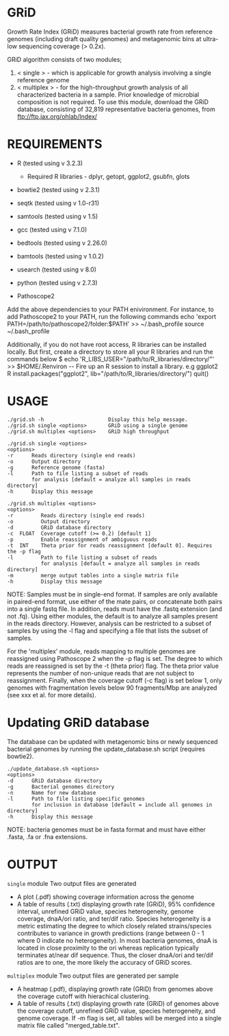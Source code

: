 # GRiD
Growth Rate Index (GRiD) measures bacterial growth rate from reference genomes (including draft quality genomes) and metagenomic bins at ultra-low sequencing coverage (> 0.2x). 

GRiD algorithm consists of two modules;

1. < single > - which is applicable for growth analysis involving a single reference genome
2. < multiplex > - for the high-throughput growth analysis of all characterized bacteria in a sample. Prior knowledge of microbial composition is not required. To use this module, download the GRiD database, consisting of 32,819 representative bacteria genomes, from ftp://ftp.jax.org/ohlab/Index/   

# REQUIREMENTS
- R (tested using v 3.2.3) 
    - Required R libraries - 
    dplyr,
    getopt,
    ggplot2,
    gsubfn,
    glots
    
- bowtie2 (tested using v 2.3.1)
- seqtk (tested using v 1.0-r31)
- samtools (tested using v 1.5)
- gcc (tested using v 7.1.0)
- bedtools (tested using v 2.26.0)
- bamtools (tested using v 1.0.2)
- usearch (tested using v 8.0)
- python (tested using v 2.7.3)
- Pathoscope2    

Add the above dependencies to your PATH enivironment. For instance, to add Pathoscope2 to your PATH, run the following commands
    echo 'export PATH=/path/to/pathoscope2/folder:$PATH' >> ~/.bash_profile
    source ~/.bash_profile  

Additionally, if you do not have root access, R libraries can be installed locally. But first, create a directory to store all your R libraries and run the commands below
$ echo 'R_LIBS_USER="/path/to/R_libraries/directory/"' >>  $HOME/.Renviron
-- Fire up an R session to install a library. e.g ggplot2
R
install.packages("ggplot2", lib="/path/to/R_libraries/directory/")
quit()


# USAGE

    ./grid.sh -h                     Display this help message.
    ./grid.sh single <options>       GRiD using a single genome
    ./grid.sh multiplex <options>    GRiD high throughput

    ./grid.sh single <options>
    <options>
    -r      Reads directory (single end reads)
    -o      Output directory
    -g      Reference genome (fasta)
    -l      Path to file listing a subset of reads
            for analysis [default = analyze all samples in reads directory]
    -h      Display this message

    ./grid.sh multiplex <options>
    <options>
    -r         Reads directory (single end reads)
    -o         Output directory
    -d         GRiD database directory
    -c  FLOAT  Coverage cutoff (>= 0.2) [default 1]
    -p         Enable reassignment of ambiguous reads
    -t  INT    Theta prior for reads reassignment [default 0]. Requires the -p flag
    -l         Path to file listing a subset of reads
               for analysis [default = analyze all samples in reads directory]
    -m         merge output tables into a single matrix file
    -h         Display this message


NOTE: Samples must be in single-end format. If samples are only available in paired-end format, use either of the mate pairs, or concatenate both pairs into a single fastq file. In addition, reads must have the .fastq extension (and not .fq). Using either modules, the default is to analyze all samples present in the reads directory. However, analysis can be restricted to a subset of samples by using the -l flag and specifying a file that lists the subset of samples.    

For the 'multiplex' module, reads mapping to multiple genomes are reassigned using Pathoscope 2 when the -p flag is set. The degree to which reads are reassigned is set by the -t (theta prior) flag. The theta prior value represents the number of non-unique reads that are not subject to reassignment. Finally, when the coverage cutoff (-c flag) is set below 1, only genomes with fragmentation levels below 90 fragments/Mbp are analyzed (see xxx et al. for more details). 

# Updating GRiD database 
The database can be updated with metagenomic bins or newly sequenced bacterial genomes by running the update_database.sh script (requires bowtie2).
 

    ./update_database.sh <options>
    <options>
    -d      GRiD database directory
    -g      Bacterial genomes directory
    -n      Name for new database
    -l      Path to file listing specific genomes
            for inclusion in database [default = include all genomes in directory]
    -h      Display this message

NOTE: bacteria genomes must be in fasta format and must have either .fasta, .fa or .fna extensions.

# OUTPUT
`single` module
Two output files are generated
- A plot (.pdf) showing coverage information across the genome 
- A table of results (.txt) displaying growth rate (GRiD), 95% confidence interval, unrefined GRiD value, species heterogeneity, genome coverage, dnaA/ori ratio, and ter/dif ratio. Species heterogeneity is a metric estimating the degree to which closely related strains/species contributes to variance in growth predictions (range between 0 - 1 where 0 indicate no heterogeneity). In most bacteria genomes, dnaA is located in close proximity to the ori whereas replication typically terminates at/near dif sequence. Thus, the closer dnaA/ori and ter/dif ratios are to one, the more likely the accuracy of GRiD scores.  

`multiplex` module
Two output files are generated per sample
- A heatmap (.pdf), displaying growth rate (GRiD) from genomes above the coverage cutoff with hierachical clustering. 
- A table of results (.txt) displaying growth rate (GRiD) of genomes above the coverage cutoff, unrefined GRiD value, species heterogeneity, and genome coverage. If -m flag is set, all tables will be merged into a single matrix file called "merged_table.txt".

